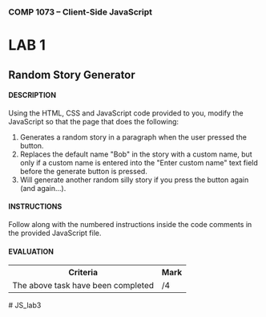 ### COMP 1073 – Client-Side JavaScript

# LAB 1
## Random Story Generator

#### DESCRIPTION
Using the HTML, CSS and JavaScript code provided to you, modify the JavaScript so that the page that does the following:
1. Generates a random story in a paragraph when the user pressed the button.
2. Replaces the default name "Bob" in the story with a custom name, but only if a custom name is entered into the "Enter custom name" text field before the generate button is pressed. 
3. Will generate another random silly story if you press the button again (and again...).

#### INSTRUCTIONS
Follow along with the numbered instructions inside the code comments in the provided JavaScript file.

#### EVALUATION
<table>
  <tr>
    <th><b>Criteria</b></th>
    <th><b>Mark</b></th>
  </tr>
  <tr>
    <td>The above task have been completed</td>
    <td>/4</td>
  </tr>
</table>

#   J S _ l a b 3  
 